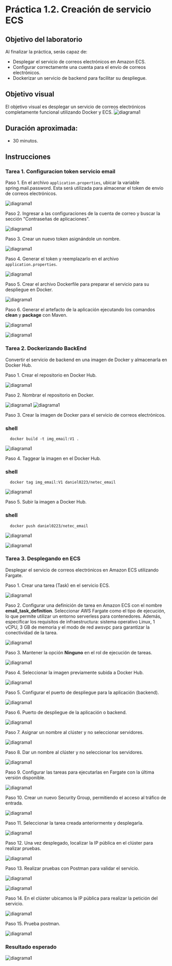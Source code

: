 # Práctica 1.2. Creación de servicio ECS

## Objetivo del laboratorio
Al finalizar la práctica, serás capaz de:
- Desplegar el servicio de correos electrónicos en Amazon ECS.
- Configurar correctamente una cuenta para el envío de correos electrónicos.
- Dockerizar un servicio de backend para facilitar su despliegue.

## Objetivo visual 
El objetivo visual es desplegar un servicio de correos electrónicos completamente funcional utilizando Docker y ECS.
![diagrama1](../../images/Capitulo%201/practica1_objetivo.png)

## Duración aproximada:
- 30 minutos.
  
## Instrucciones 

### Tarea 1. Configuracion token servicio email
Paso 1. En el archivo `application.properties`, ubicar la variable spring.mail.password. Esta será utilizada para almacenar el token de envío de correos electrónicos.

![diagrama1](../../images/Capitulo%201/practica1_application_properties.png)

Paso 2. Ingresar a las configuraciones de la cuenta de correo y buscar la sección "Contraseñas de aplicaciones".

![diagrama1](../../images/Capitulo%201/practica1_gmial.png)

Paso 3. Crear un nuevo token asignándole un nombre.

![diagrama1](../../images/Capitulo%201/practica1_gmial_1.png)

Paso 4. Generar el token y reemplazarlo en el archivo `application.properties`.

![diagrama1](../../images/Capitulo%201/practica1_token_1.png)

Paso 5. Crear el archivo Dockerfile para preparar el servicio para su despliegue en Docker.


![diagrama1](../../images/Capitulo%201/practica1_dockerfile.png)

Paso 6. Generar el artefacto de la aplicación ejecutando los comandos **clean** y **package** con Maven.

![diagrama1](../../images/Capitulo%201/practica1_mvn.png)

![diagrama1](../../images/Capitulo%201/practica1_mvn_2.png)


### Tarea 2. Dockerizando BackEnd

Convertir el servicio de backend en una imagen de Docker y almacenarla en Docker Hub.

Paso 1. Crear el repositorio en Docker Hub.

![diagrama1](../../images/Capitulo%201/practca1_docker_1.png)


Paso 2. Nombrar el repositorio en Docker.

![diagrama1](../../images/Capitulo%201/practca1_docker_2.png)
![diagrama1](../../images/Capitulo%201/practca1_docker_3.png)


Paso 3. Crear la imagen de Docker para el servicio de correos electrónicos.

### shell
```shell
  docker build -t img_email:V1 . 
```

![diagrama1](../../images/Capitulo%201/practca1_docker_4.png)


Paso 4. Taggear la imagen en el Docker Hub.

### shell
```shell
  docker tag img_email:V1 daniel0223/netec_email
```

![diagrama1](../../images/Capitulo%201/practca1_docker_5.png)


Paso 5. Subir la imagen a Docker Hub.

### shell
```shell
  docker push daniel0223/netec_email
```

![diagrama1](../../images/Capitulo%201/practca1_docker_6.png)

![diagrama1](../../images/Capitulo%201/practca1_docker_7.png)



### Tarea 3. Desplegando en ECS

Desplegar el servicio de correos electrónicos en Amazon ECS utilizando Fargate.


Paso 1. Crear una tarea (Task) en el servicio ECS.

![diagrama1](../../images/Capitulo%201/ECS_1.png)


Paso 2. Configurar una definición de tarea en Amazon ECS con el nombre **email_task_definition**. Seleccionar AWS Fargate como el tipo de ejecución, lo que permite utilizar un entorno serverless para contenedores. Además, especificar los requisitos de infraestructura: sistema operativo Linux, 1 vCPU, 3 GB de memoria y el modo de red awsvpc para garantizar la conectividad de la tarea.

![diagrama1](../../images/Capitulo%201/ECS_2.png)


Paso 3. Mantener la opción **Ninguno** en el rol de ejecución de tareas.

![diagrama1](../../images/Capitulo%201/ECS_3.png)


Paso 4. Seleccionar la imagen previamente subida a Docker Hub.

![diagrama1](../../images/Capitulo%201/ECS_4.png)


Paso 5. Configurar el puerto de despliegue para la aplicación (backend).

![diagrama1](../../images/Capitulo%201/ECS_6.png)


Paso 6. Puerto de despliegue de la aplicación o backend.

![diagrama1](../../images/Capitulo%201/ECS_5.png)


Paso 7. Asignar un nombre al clúster y no seleccionar servidores.

![diagrama1](../../images/Capitulo%201/ECS_7.png)


Paso 8. Dar un nombre al clúster y no seleccionar los servidores.

![diagrama1](../../images/Capitulo%201/ECS_8.png)


Paso 9. Configurar las tareas para ejecutarlas en Fargate con la última versión disponible.

![diagrama1](../../images/Capitulo%201/ECS_9.png)


Paso 10. Crear un nuevo Security Group, permitiendo el acceso al tráfico de entrada.

![diagrama1](../../images/Capitulo%201/ECS_10.png)


Paso 11. Seleccionar la tarea creada anteriormente y desplegarla.

![diagrama1](../../images/Capitulo%201/ECS_11.png)


Paso 12. Una vez desplegado, localizar la IP pública en el clúster para realizar pruebas.

![diagrama1](../../images/Capitulo%201/ECS_12.png)


Paso 13. Realizar pruebas con Postman para validar el servicio.

![diagrama1](../../images/Capitulo%201/ECS_13.png)

![diagrama1](../../images/Capitulo%201/ECS_14.png)


Paso 14. En el clúster ubicamos la IP pública para realizar la petición del servicio.

![diagrama1](../../images/Capitulo%201/ECS_15.png)


Paso 15.  Prueba postman.

![diagrama1](../../images/Capitulo%201/ECS_16.png)


### Resultado esperado
![diagrama1](../../images/Capitulo%201/ECS_16.png)
